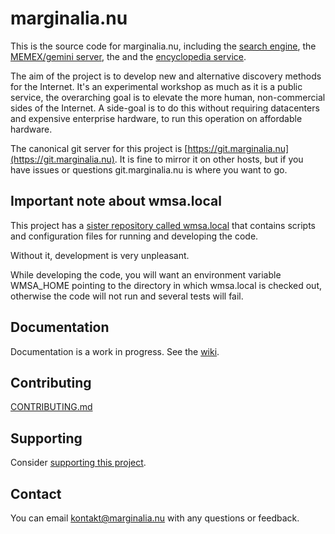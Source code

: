 # marginalia.nu

This is the source code for marginalia.nu, including the [search engine](https://search.marginalia.nu), 
the [MEMEX/gemini server](https://memex.marginalia.nu), the and the [encyclopedia service](https://encyclopedia.marginalia.nu). 

The aim of the project is to develop new and alternative discovery methods for the Internet. 
It's an experimental workshop as much as it is a public service, the overarching goal is to
elevate the more human, non-commercial sides of the Internet. A side-goal is to do this without
requiring datacenters and expensive enterprise hardware, to run this operation on affordable hardware.

The canonical git server for this project is [https://git.marginalia.nu](https://git.marginalia.nu).
It is fine to mirror it on other hosts, but if you have issues or questions
git.marginalia.nu is where you want to go.

## Important note about wmsa.local

This project has a [sister repository called wmsa.local](https://git.marginalia.nu/marginalia/wmsa.local)
that contains scripts and configuration files for running and developing the code. 

Without it, development is very unpleasant. 

While developing the code, you will want an environment variable WMSA_HOME pointing to 
the directory in which wmsa.local is checked out, otherwise the code will not run and
several tests will fail.

## Documentation

Documentation is a work in progress. See the [wiki](https://git.marginalia.nu/marginalia/marginalia.nu/wiki).

## Contributing

[CONTRIBUTING.md](CONTRIBUTING.md)

## Supporting

Consider [supporting this project](https://memex.marginalia.nu/projects/edge/supporting.gmi).

## Contact

You can email <kontakt@marginalia.nu> with any questions or feedback.
